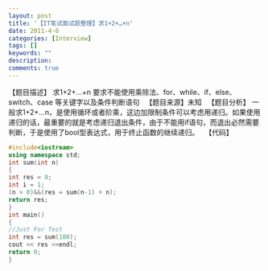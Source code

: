 ```yaml
---
layout: post
title: '【IT笔试面试题整理】求1+2+…+n'
date: 2011-4-6
categories: [Interview]
tags: []
keywords: ""
description: 
comments: true
---
```

【题目描述】
求1+2+…+n
要求不能使用乘除法、for、while、if、else、switch、case
等关键字以及条件判断语句
 
【题目来源】未知
 
【题目分析】
一般求1+2+…n，是使用循环或者阶乘，这边加限制条件可以考虑用递归。如果使用递归的话，最重要的就是考虑递归退出条件，由于不能用if语句，而退出必然需要判断，于是使用了bool型表达式，用于终止函数的继续递归。
 
【代码】

``` cpp 
#include<iostream>
using namespace std;
int sum(int n)
{
int res = 0;
int i = 1;
(n > 0)&&(res = sum(n-1) + n);
return res;
}
int main()
{
//Just For Test
int res = sum(100);
cout << res <<endl;
return 0;
}
```
